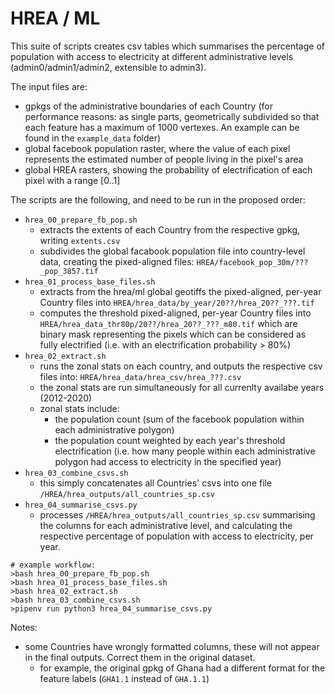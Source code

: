 HREA / ML
===

This suite of scripts creates csv tables which summarises the percentage of population with access to electricity at different administrative levels (admin0/admin1/admin2, extensible to admin3).

The input files are:

- gpkgs of the administrative boundaries of each Country (for performance reasons: as single parts, geometrically subdivided so that each feature has a maximum of 1000 vertexes. An example can be found in the `example_data` folder)
- global facebook population raster, where the value of each pixel represents the estimated number of people living in the pixel's area 
- global HREA rasters, showing the probability of electrification of each pixel with a range [0..1]

The scripts are the following, and need to be run in the proposed order:

- `hrea_00_prepare_fb_pop.sh` 
  - extracts the extents of each Country from the respective gpkg, writing `extents.csv` 
  - subdivides the global facabook population file into country-level data, creating the pixed-aligned files: `HREA/facebook_pop_30m/???_pop_3857.tif`
- `hrea_01_process_base_files.sh`
  - extracts from the hrea/ml global geotiffs the pixed-aligned, per-year Country files into `HREA/hrea_data/by_year/20??/hrea_20??_???.tif`
  - computes the threshold pixed-aligned, per-year Country files into `HREA/hrea_data_thr80p/20??/hrea_20??_???_m80.tif` which are binary mask representing the pixels which can be considered as fully electrified (i.e. with an electrification probability > 80%)
- `hrea_02_extract.sh`
  - runs the zonal stats on each country, and outputs the respective csv files into: `HREA/hrea_data/hrea_csv/hrea_???.csv`
  - the zonal stats are run simultaneously for all currenlty availabe years (2012-2020)
  - zonal stats include:
    - the population count (sum of the facebook population within each administrative polygon)
    - the population count weighted by each year's threshold electrification (i.e. how many people within each administrative polygon had access to electricity in the specified year)
- `hrea_03_combine_csvs.sh`
  - this simply concatenates all Countries' csvs into one file `/HREA/hrea_outputs/all_countries_sp.csv`
- `hrea_04_summarise_csvs.py`
  - processes `/HREA/hrea_outputs/all_countries_sp.csv` summarising the columns for each administrative level, and calculating the respective percentage of population with access to electricity, per year.



```
# example workflow:
>bash hrea_00_prepare_fb_pop.sh
>bash hrea_01_process_base_files.sh
>bash hrea_02_extract.sh
>bash hrea_03_combine_csvs.sh
>pipenv run python3 hrea_04_summarise_csvs.py
```

Notes:

- some Countries have wrongly formatted columns, these will not appear in the final outputs. Correct them in the original dataset.
  - for example, the original gpkg of Ghana had a different format for the feature labels (`GHA1.1` instead of `GHA.1.1`)

